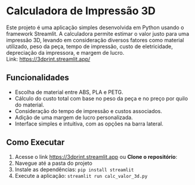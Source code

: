 # Calculadora de Impressão 3D
Este projeto é uma aplicação simples desenvolvida em Python usando o framework Streamlit. A calculadora permite estimar o valor justo para uma impressão 3D, levando em consideração diversos fatores como material utilizado, peso da peça, tempo de impressão, custo de eletricidade, depreciação da impressora, e margem de lucro.
<br> Link: https://3dprint.streamlit.app/ 

## Funcionalidades
- Escolha de material entre ABS, PLA e PETG.
- Cálculo do custo total com base no peso da peça e no preço por quilo do material.
- Consideração do tempo de impressão e custos associados.
- Adição de uma margem de lucro personalizada.
- Interface simples e intuitiva, com as opções na barra lateral.

## Como Executar
1. Acesse o link https://3dprint.streamlit.app ou **Clone o repositório**:
3. Navegue até a pasta do projeto
4. Instale as dependências:
```pip install streamlit```
5. Execute a aplicação:
```streamlit run calc_valor_3d.py```
